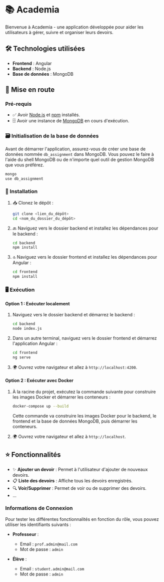 # 📚 Academia

Bienvenue à Academia - une application développée pour aider les utilisateurs à gérer, suivre et organiser leurs
devoirs.

## 🛠 Technologies utilisées

- **Frontend** : Angular
- **Backend** : Node.js
- **Base de données** : MongoDB

## 🚀 Mise en route

### Pré-requis

- ✅ Avoir [Node.js](https://nodejs.org/) et [npm](https://www.npmjs.com/) installés.
- 🗄️ Avoir une instance de [MongoDB](https://www.mongodb.com/try/download/community) en cours d'exécution.

### 🗃️ Initialisation de la base de données

Avant de démarrer l'application, assurez-vous de créer une base de données nommée `db_assignment` dans MongoDB. Vous
pouvez le faire à l'aide du shell MongoDB ou de n'importe quel outil de gestion MongoDB que vous préférez.

```bash
mongo
use db_assignment
```

### 🔧 Installation

1. 📥 Clonez le dépôt :

   ```bash
   git clone <lien_du_dépôt>
   cd <nom_du_dossier_du_dépôt>
   ```

2. 🔙 Naviguez vers le dossier backend et installez les dépendances pour le backend :

   ```bash
   cd backend
   npm install
   ```

3. 🔝 Naviguez vers le dossier frontend et installez les dépendances pour Angular :

   ```bash
   cd frontend
   npm install
   ```

### 🖥️ Exécution

#### Option 1 : Exécuter localement

1. Naviguez vers le dossier backend et démarrez le backend :

   ```bash
   cd backend
   node index.js
   ```

2. Dans un autre terminal, naviguez vers le dossier frontend et démarrez l'application Angular :

   ```bash
   cd frontend
   ng serve
   ```

3. 🌍 Ouvrez votre navigateur et allez à `http://localhost:4200`.

#### Option 2 : Exécuter avec Docker

1. À la racine du projet, exécutez la commande suivante pour construire les images Docker et démarrer les conteneurs :

   ```bash
   docker-compose up --build
   ```

   Cette commande va construire les images Docker pour le backend, le frontend et la base de données MongoDB, puis
   démarrer les conteneurs.

2. 🌍 Ouvrez votre navigateur et allez à `http://localhost`.

## ⭐ Fonctionnalités

- ✨ **Ajouter un devoir** : Permet à l'utilisateur d'ajouter de nouveaux devoirs.
- 📋 **Liste des devoirs** : Affiche tous les devoirs enregistrés.
- 🔍 **Voir/Supprimer** : Permet de voir ou de supprimer des devoirs.
- ...

### Informations de Connexion

Pour tester les différentes fonctionnalités en fonction du rôle, vous pouvez utiliser les identifiants suivants :

- **Professeur** :
    - Email : `prof.admin@mail.com`
    - Mot de passe : `admin`

- **Élève** :
    - Email : `student.admin@mail.com`
    - Mot de passe : `admin`
